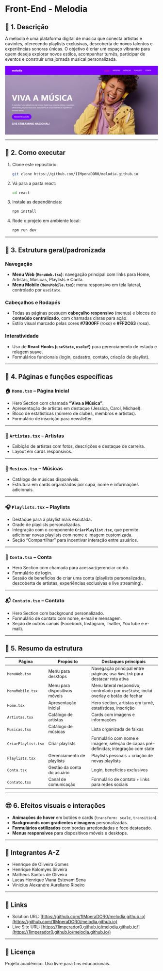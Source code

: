 # Front-End - Melodia

## 🧠 1. Descrição

A melodia é uma plataforma digital de música que conecta artistas e ouvintes, oferecendo playlists exclusivas, descoberta de novos talentos e experiências sonoras únicas.
O objetivo é criar um espaço vibrante para quem deseja explorar novos estilos, acompanhar turnês, participar de eventos e construir uma jornada musical personalizada.

![Preview da Home](react/src/assets/images/home_preview.png)

---

## 🚀 2. Como executar

1. Clone este repositório:

   ```bash
   git clone https://github.com/1IMperaDOR0/melodia.github.io
   ```

2. Vá para a pasta react:

   ```bash
   cd react
   ```

3. Instale as dependências:

   ```bash
   npm install
   ```

4. Rode o projeto em ambiente local:

   ```bash
   npm run dev
   ```

---

## 🧭 3. Estrutura geral/padronizada

### Navegação

* **Menu Web (`MenuWeb.tsx`)**: navegação principal com links para Home, Artistas, Músicas, Playlists e Conta.
* **Menu Mobile (`MenuMobile.tsx`)**: menu responsivo em tela lateral, controlado por `useState`.

### Cabeçalhos e Rodapés

* Todas as páginas possuem **cabeçalho responsivo** (menus) e blocos de **conteúdo centralizado**, com chamadas claras para ação.
* Estilo visual marcado pelas cores **#7B00FF** (roxo) e **#FF2C63** (rosa).

### Interatividade

* Uso de **React Hooks (`useState`, `useRef`)** para gerenciamento de estado e rolagem suave.
* Formulários funcionais (login, cadastro, contato, criação de playlist).

---

## 📄 4. Páginas e funções específicas

### 🏠 `Home.tsx` – Página Inicial

* Hero Section com chamada **“Viva a Música”**.
* Apresentação de artistas em destaque (Jessica, Carol, Michael).
* Bloco de estatísticas (número de clubes, membros e artistas).
* Formulário de inscrição para newsletter.

---

### 🎤 `Artistas.tsx` – Artistas

* Exibição de artistas com fotos, descrições e destaque de carreira.
* Layout em cards responsivos.

---

### 🎵 `Musicas.tsx` – Músicas

* Catálogo de músicas disponíveis.
* Estrutura em cards organizados por capa, nome e informações adicionais.

---

### 🎧 `Playlists.tsx` – Playlists

* Destaque para a playlist mais escutada.
* Grade de playlists personalizadas.
* Integração com o componente **`CriarPlaylist.tsx`**, que permite adicionar novas playlists com nome e imagem customizada.
* Seção “Compartilhar” para incentivar interação entre usuários.

---

### 👤 `Conta.tsx` – Conta

* Hero Section com chamada para acessar/gerenciar conta.
* Formulário de login.
* Sessão de benefícios de criar uma conta (playlists personalizadas, descoberta de artistas, experiências exclusivas e live streaming).

---

### 📬 `Contato.tsx` – Contato

* Hero Section com background personalizado.
* Formulário de contato com nome, e-mail e mensagem.
* Seção de outros canais (Facebook, Instagram, Twitter, YouTube e e-mail).

---

## 🎯 5. Resumo da estrutura

| Página              | Propósito                     | Destaques principais                                                                 |
| ------------------- | ----------------------------- | ------------------------------------------------------------------------------------ |
| `MenuWeb.tsx`       | Menu para desktops            | Navegação principal entre páginas; usa `NavLink` para destacar rota ativa            |
| `MenuMobile.tsx`    | Menu para dispositivos móveis | Menu lateral responsivo; controlado por `useState`; inclui overlay e botão de fechar |
| `Home.tsx`          | Apresentação inicial          | Hero section, artistas em turnê, estatísticas, inscrição                             |
| `Artistas.tsx`      | Catálogo de artistas          | Cards com imagens e informações                                                      |
| `Musicas.tsx`       | Catálogo de músicas           | Lista organizada de faixas                                                           |
| `CriarPlaylist.tsx` | Criar playlists               | Formulário com nome e imagem; seleção de capas pré-definidas; integração com state   |
| `Playlists.tsx`     | Gerenciamento de playlists    | Playlists pessoais + criação de novas playlists                                      |
| `Conta.tsx`         | Gestão da conta do usuário    | Login, benefícios exclusivos                                                         |
| `Contato.tsx`       | Canal de comunicação          | Formulário de contato + links para redes sociais                                     |

---

## 😎 6. Efeitos visuais e interações

* **Animações de hover** em botões e cards (`transform: scale`, `transition`).
* **Backgrounds com gradientes e imagens** personalizadas.
* **Formulários estilizados** com bordas arredondadas e foco destacado.
* **Menus responsivos** para dispositivos móveis e desktops.

---

## 👥 Integrantes A-Z

- Henrique de Oliveira Gomes
- Henrique Kolomyes Silveira
- Matheus Santos de Oliveira
- Lucas Henrique Viana Estevam Sena
- Vinicius Alexandre Aureliano Ribeiro

---

## 🔗 Links

- Solution URL: [https://github.com/1IMperaDOR0/melodia.github.io](https://github.com/1IMperaDOR0/melodia.github.io)
- Live Site URL: [https://1imperador0.github.io/melodia.github.io/](https://1imperador0.github.io/melodia.github.io/)

---

## 📜 Licença

Projeto acadêmico. Uso livre para fins educacionais.